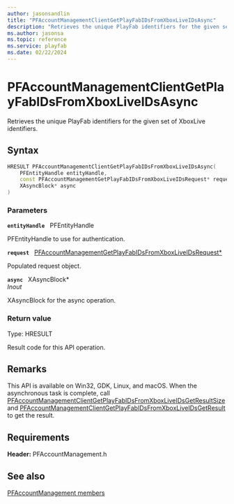 ```yaml
---
author: jasonsandlin
title: "PFAccountManagementClientGetPlayFabIDsFromXboxLiveIDsAsync"
description: "Retrieves the unique PlayFab identifiers for the given set of XboxLive identifiers."
ms.author: jasonsa
ms.topic: reference
ms.service: playfab
ms.date: 02/22/2024
---
```


# PFAccountManagementClientGetPlayFabIDsFromXboxLiveIDsAsync  

Retrieves the unique PlayFab identifiers for the given set of XboxLive identifiers.  

## Syntax  
  
```cpp
HRESULT PFAccountManagementClientGetPlayFabIDsFromXboxLiveIDsAsync(  
    PFEntityHandle entityHandle,  
    const PFAccountManagementGetPlayFabIDsFromXboxLiveIDsRequest* request,  
    XAsyncBlock* async  
)  
```  
  
### Parameters  
  
**`entityHandle`** &nbsp; PFEntityHandle  
  
PFEntityHandle to use for authentication.  
  
**`request`** &nbsp; [PFAccountManagementGetPlayFabIDsFromXboxLiveIDsRequest*](../../pfaccountmanagementtypes/structs/pfaccountmanagementgetplayfabidsfromxboxliveidsrequest.md)  
  
Populated request object.  
  
**`async`** &nbsp; XAsyncBlock*  
*_Inout_*  
  
XAsyncBlock for the async operation.  
  
  
### Return value
Type: HRESULT
  
Result code for this API operation.
  
## Remarks  
  
This API is available on Win32, GDK, Linux, and macOS. When the asynchronous task is complete, call [PFAccountManagementClientGetPlayFabIDsFromXboxLiveIDsGetResultSize](pfaccountmanagementclientgetplayfabidsfromxboxliveidsgetresultsize.md) and [PFAccountManagementClientGetPlayFabIDsFromXboxLiveIDsGetResult](pfaccountmanagementclientgetplayfabidsfromxboxliveidsgetresult.md) to get the result.
  
## Requirements  
  
**Header:** PFAccountManagement.h
  
## See also  
[PFAccountManagement members](../pfaccountmanagement_members.md)  

  
  
